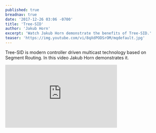 ```yaml
---
published: true
breadnav: true
date: '2017-12-26 03:06 -0700'
title: 'Tree-SID'
author: 'Jakub Horn'
excerpt: 'Watch Jakub Horn demonstrate the benefits of Tree-SID.'
teaser: 'https://img.youtube.com/vi/8qXdPODSrOM/mqdefault.jpg'
---    
```

Tree-SID is modern controller driven multicast technology based on Segment Routing. In this video Jakub Horn demonstrates it.
       
<iframe width="355" height="200" src="https://www.youtube.com/embed/8qXdPODSrOM" frameborder="0" allowfullscreen></iframe>
